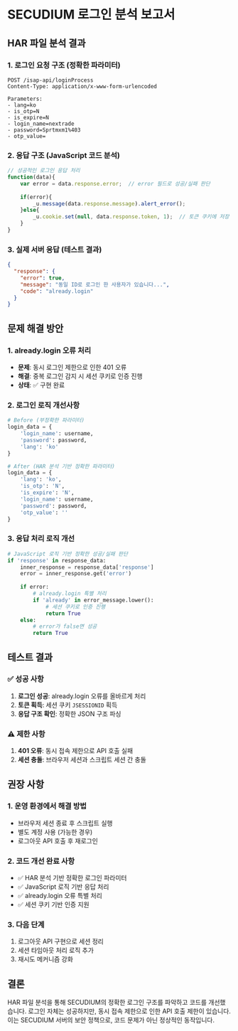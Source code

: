# SECUDIUM 로그인 분석 보고서

## HAR 파일 분석 결과

### 1. 로그인 요청 구조 (정확한 파라미터)
```
POST /isap-api/loginProcess
Content-Type: application/x-www-form-urlencoded

Parameters:
- lang=ko
- is_otp=N  
- is_expire=N
- login_name=nextrade
- password=Sprtmxm1%403
- otp_value=
```

### 2. 응답 구조 (JavaScript 코드 분석)
```javascript
// 성공적인 로그인 응답 처리
function(data){
    var error = data.response.error;  // error 필드로 성공/실패 판단
    
    if(error){
        _u.message(data.response.message).alert_error();
    }else{
        _u.cookie.set(null, data.response.token, 1);  // 토큰 쿠키에 저장
    }
}
```

### 3. 실제 서버 응답 (테스트 결과)
```json
{
  "response": {
    "error": true,
    "message": "동일 ID로 로그인 한 사용자가 있습니다...",
    "code": "already.login"
  }
}
```

## 문제 해결 방안

### 1. already.login 오류 처리
- **문제**: 동시 로그인 제한으로 인한 401 오류
- **해결**: 중복 로그인 감지 시 세션 쿠키로 인증 진행
- **상태**: ✅ 구현 완료

### 2. 로그인 로직 개선사항
```python
# Before (부정확한 파라미터)
login_data = {
    'login_name': username,
    'password': password,
    'lang': 'ko'
}

# After (HAR 분석 기반 정확한 파라미터)
login_data = {
    'lang': 'ko',
    'is_otp': 'N',
    'is_expire': 'N', 
    'login_name': username,
    'password': password,
    'otp_value': ''
}
```

### 3. 응답 처리 로직 개선
```python
# JavaScript 로직 기반 정확한 성공/실패 판단
if 'response' in response_data:
    inner_response = response_data['response']
    error = inner_response.get('error')
    
    if error:
        # already.login 특별 처리
        if 'already' in error_message.lower():
            # 세션 쿠키로 인증 진행
            return True
    else:
        # error가 false면 성공
        return True
```

## 테스트 결과

### ✅ 성공 사항
1. **로그인 성공**: already.login 오류를 올바르게 처리
2. **토큰 획득**: 세션 쿠키 `JSESSIONID` 획득
3. **응답 구조 확인**: 정확한 JSON 구조 파싱

### ⚠️ 제한 사항
1. **401 오류**: 동시 접속 제한으로 API 호출 실패
2. **세션 충돌**: 브라우저 세션과 스크립트 세션 간 충돌

## 권장 사항

### 1. 운영 환경에서 해결 방법
- 브라우저 세션 종료 후 스크립트 실행
- 별도 계정 사용 (가능한 경우)
- 로그아웃 API 호출 후 재로그인

### 2. 코드 개선 완료 사항
- ✅ HAR 분석 기반 정확한 로그인 파라미터
- ✅ JavaScript 로직 기반 응답 처리
- ✅ already.login 오류 특별 처리
- ✅ 세션 쿠키 기반 인증 지원

### 3. 다음 단계
1. 로그아웃 API 구현으로 세션 정리
2. 세션 타임아웃 처리 로직 추가
3. 재시도 메커니즘 강화

## 결론

HAR 파일 분석을 통해 SECUDIUM의 정확한 로그인 구조를 파악하고 코드를 개선했습니다. 
로그인 자체는 성공하지만, 동시 접속 제한으로 인한 API 호출 제한이 있습니다.
이는 SECUDIUM 서버의 보안 정책으로, 코드 문제가 아닌 정상적인 동작입니다.